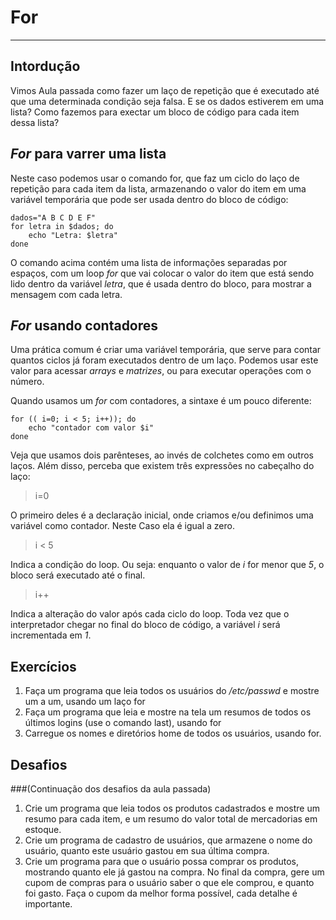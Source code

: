 # For
---

## Intordução

Vimos Aula passada como fazer um laço de repetição que é executado até que uma determinada condição seja falsa. E se os dados estiverem em uma lista? Como fazemos para exectar um bloco de código para cada item dessa lista? 

## _For_ para varrer uma lista
Neste caso podemos usar o comando for, que faz um ciclo do laço de repetição para cada item da lista, armazenando o valor do item em uma variável temporária que pode ser usada dentro do bloco de código:

```shell
dados="A B C D E F"
for letra in $dados; do
    echo "Letra: $letra"
done
```
O comando acima contém uma lista de informações separadas por espaços, com um loop _for_ que vai colocar o valor do item que está sendo lido dentro da variável _letra_, que é usada dentro do bloco, para mostrar a mensagem com cada letra.

## _For_ usando contadores
Uma prática comum é criar uma variável temporária, que serve para contar quantos ciclos já foram executados dentro de um laço. Podemos usar este valor para acessar _arrays_ e _matrizes_, ou para executar operações com o número.

Quando usamos um _for_ com contadores, a sintaxe é um pouco diferente:
```shell
for (( i=0; i < 5; i++)); do
    echo "contador com valor $i"
done
```
Veja que usamos dois parênteses, ao invés de colchetes como em outros laços. Além disso, perceba que existem três expressões no cabeçalho do laço:

>i=0

O primeiro deles é a declaração inicial, onde criamos e/ou definimos uma variável como contador. Neste Caso ela é igual a zero.

>i < 5

Indica a condição do loop. Ou seja: enquanto o valor de _i_ for menor que _5_, o bloco será executado até o final.

>i++

Indica a alteração do valor após cada ciclo do loop. Toda vez que o interpretador chegar no final do bloco de código, a variável _i_ será incrementada em _1_.

## Exercícios
1. Faça um programa que leia todos os usuários do _/etc/passwd_ e mostre um a um, usando um laço for
2. Faça um programa que leia e mostre na tela um resumos de todos os últimos logins (use o comando last), usando for
3. Carregue os nomes e diretórios home de todos os usuários, usando for.

## Desafios 
###(Continuação dos desafios da aula passada)
1. Crie um programa que leia todos os produtos cadastrados e mostre um resumo para cada item, e um resumo do valor total de mercadorias em estoque.
2. Crie um programa de cadastro de usuários, que armazene o nome do usuário, quanto este usuário gastou em sua última compra.
3. Crie um programa para que o usuário possa comprar os produtos, mostrando quanto ele já gastou na compra. No final da compra, gere um cupom de compras para o usuário saber o que ele comprou, e quanto foi gasto.
Faça o cupom da melhor forma possível, cada detalhe é importante.
